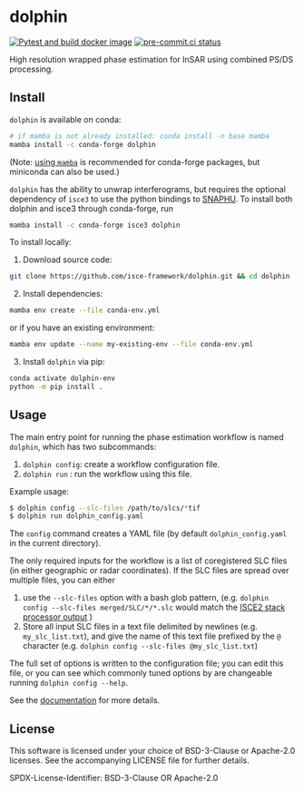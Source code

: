 # dolphin
[![Pytest and build docker image](https://github.com/isce-framework/dolphin/actions/workflows/test-build-push.yml/badge.svg?branch=main)](https://github.com/isce-framework/dolphin/actions/workflows/test-build-push.yml)
[![pre-commit.ci status](https://results.pre-commit.ci/badge/github/isce-framework/dolphin/main.svg)](https://results.pre-commit.ci/latest/github/isce-framework/dolphin/main)

High resolution wrapped phase estimation for InSAR using combined PS/DS processing.

<!-- DeformatiOn Land surface Products in High resolution using INsar -->



## Install

`dolphin` is available on conda:

```bash
# if mamba is not already installed: conda install -n base mamba
mamba install -c conda-forge dolphin
```
(Note: [using `mamba`](https://mamba.readthedocs.io/en/latest/mamba-installation.html#mamba-install) is recommended for conda-forge packages, but miniconda can also be used.)


`dolphin` has the ability to unwrap interferograms, but requires the optional dependency of `isce3` to use the python bindings to [SNAPHU](https://web.stanford.edu/group/radar/softwareandlinks/sw/snaphu/).
To install both dolphin and isce3 through conda-forge, run
```bash
mamba install -c conda-forge isce3 dolphin
```


To install locally:

1. Download source code:
```bash
git clone https://github.com/isce-framework/dolphin.git && cd dolphin
```
2. Install dependencies:
```bash
mamba env create --file conda-env.yml
```

or if you have an existing environment:
```bash
mamba env update --name my-existing-env --file conda-env.yml
```

3. Install `dolphin` via pip:
```bash
conda activate dolphin-env
python -m pip install .
```


## Usage

The main entry point for running the phase estimation workflow is named `dolphin`, which has two subcommands:

1. `dolphin config`: create a workflow configuration file.
2. `dolphin run` : run the workflow using this file.

Example usage:

```bash
$ dolphin config --slc-files /path/to/slcs/*tif
$ dolphin run dolphin_config.yaml
```
The `config` command creates a YAML file (by default `dolphin_config.yaml` in the current directory).

The only required inputs for the workflow is a list of coregistered SLC files (in either geographic or radar coordinates).
If the SLC files are spread over multiple files, you can either
1. use the `--slc-files` option with a bash glob pattern, (e.g. `dolphin config --slc-files merged/SLC/*/*.slc` would match the [ISCE2 stack processor output](https://github.com/isce-framework/isce2/tree/main/contrib/stack) )
1. Store all input SLC files in a text file delimited by newlines (e.g. `my_slc_list.txt`), and give the name of this text file prefixed by the `@` character (e.g. `dolphin config --slc-files @my_slc_list.txt`)

The full set of options is written to the configuration file; you can edit this file, or you can see which commonly tuned options by are changeable running `dolphin config --help`.

See the [documentation](https://dolphin-insar.readthedocs.io/) for more details.

## License

This software is licensed under your choice of BSD-3-Clause or Apache-2.0 licenses. See the accompanying LICENSE file for further details.

SPDX-License-Identifier: BSD-3-Clause OR Apache-2.0
